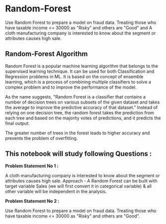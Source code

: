 # Random-Forest
Use Random Forest to prepare a model on fraud data. Treating those who have taxable income &lt;= 30000 as "Risky" and others are "Good" and A cloth manufacturing company is interested to know about the segment or attributes causes high sale.

## **Random-Forest Algorithm**
Random Forest is a popular machine learning algorithm that belongs to the supervised learning technique. It can be used for both Classification and Regression problems in ML. It is based on the concept of ensemble learning, which is a process of combining multiple classifiers to solve a complex problem and to improve the performance of the model.

As the name suggests, "Random Forest is a classifier that contains a number of decision trees on various subsets of the given dataset and takes the average to improve the predictive accuracy of that dataset." Instead of relying on one decision tree, the random forest takes the prediction from each tree and based on the majority votes of predictions, and it predicts the final output.

The greater number of trees in the forest leads to higher accuracy and prevents the problem of overfitting.

## **This notebook will study following Questions :**
**Problem Statement No 1 :**

A cloth manufacturing company is interested to know about the segment or attributes causes high sale. Approach - A Random Forest can be built with target variable Sales (we will first convert it in categorical variable) & all other variable will be independent in the analysis.

**Problem Statement No 2 :**

Use Random Forest to prepare a model on fraud data. Treating those who have taxable income <= 30000 as "Risky" and others are "Good".
